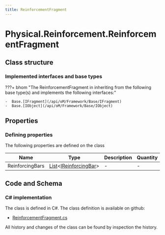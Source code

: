```yaml
---
title: ReinforcementFragment
---
```


# Physical.Reinforcement.ReinforcementFragment



## Class structure

### Implemented interfaces and base types

???+ bhom "The ReinforcementFragment in inheriting from the following base type(s) and implements the following interfaces:"

    -  Base.[IFragment](/api/oM/Framework/Base/IFragment)
    -  Base.[IObject](/api/oM/Framework/Base/IObject)


## Properties



### Defining properties

The following properties are defined on the class

| Name             | Type             | Description      | Quantity         |
|------------------|------------------|------------------|------------------|
| ReinforcingBars | [List](https://learn.microsoft.com/en-us/dotnet/api/System.Collections.Generic.List-1?view=netstandard-2.0)&lt;[IReinforcingBar](/api/oM/Physical/Physical/Reinforcement/IReinforcingBar)&gt; | - | - |


## Code and Schema

### C# implementation

The class is defined in C#. The class definition is available on github:

- [ReinforcementFragment.cs](https://github.com/BHoM/BHoM/blob/develop/Physical_oM/Reinforcement\ReinforcementFragment.cs)

All history and changes of the class can be found by inspection the history.
